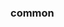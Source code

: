 <!-- Space: ZshFlutter -->
<!-- Parent: Project -->
<!-- Title: Project Examples -->

<!-- Label: Examples -->
<!-- Include: docs/disclaimer.md -->
<!-- Include: ac:toc -->

### common
